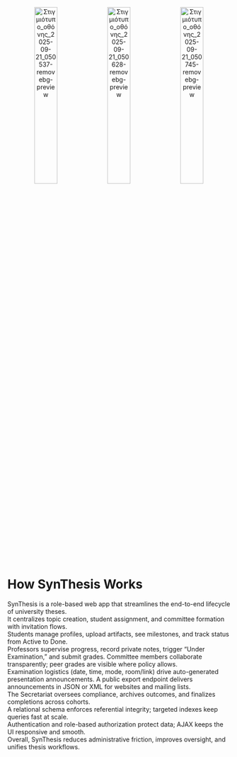 <p align="center">
<img src="https://github.com/user-attachments/assets/22634301-cd3b-434a-8151-59bc14eee7d6" alt="Στιγμιότυπο_οθόνης_2025-09-21_050537-removebg-preview" width="32%"/>
<img src="https://github.com/user-attachments/assets/a338d338-152f-45b6-9392-bc1c539d5217" alt="Στιγμιότυπο_οθόνης_2025-09-21_050628-removebg-preview" width="32%"/>
<img src="https://github.com/user-attachments/assets/ec1bdcf3-c77b-4f01-bf90-d0330b17eaa6" alt="Στιγμιότυπο_οθόνης_2025-09-21_050745-removebg-preview" width="32%"/>
</p>

  # How SynThesis Works

SynThesis is a role-based web app that streamlines the end-to-end lifecycle of university theses.    
It centralizes topic creation, student assignment, and committee formation with invitation flows.    
Students manage profiles, upload artifacts, see milestones, and track status from Active to Done.    
Professors supervise progress, record private notes, trigger “Under Examination,” and submit grades. 
Committee members collaborate transparently; peer grades are visible where policy allows.           
Examination logistics (date, time, mode, room/link) drive auto-generated presentation announcements. 
A public export endpoint delivers announcements in JSON or XML for websites and mailing lists.       
The Secretariat oversees compliance, archives outcomes, and finalizes completions across cohorts.    
A relational schema enforces referential integrity; targeted indexes keep queries fast at scale.     
Authentication and role-based authorization protect data; AJAX keeps the UI responsive and smooth.   
Overall, SynThesis reduces administrative friction, improves oversight, and unifies thesis workflows.


